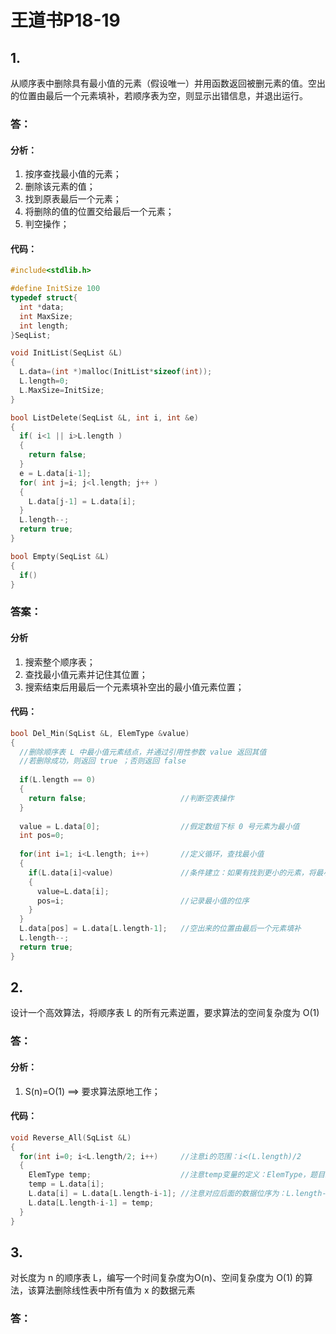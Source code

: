 # 王道书P18-19
## 1. 
从顺序表中删除具有最小值的元素（假设唯一）并用函数返回被删元素的值。空出的位置由最后一个元素填补，若顺序表为空，则显示出错信息，并退出运行。

### 答：
#### 分析：
1. 按序查找最小值的元素；
2. 删除该元素的值；
3. 找到原表最后一个元素；
4. 将删除的值的位置交给最后一个元素；
5. 判空操作；
#### 代码：
```C
#include<stdlib.h>

#define InitSize 100
typedef struct{
  int *data;
  int MaxSize;
  int length;
}SeqList;

void InitList(SeqList &L)
{
  L.data=(int *)malloc(InitList*sizeof(int));
  L.length=0;
  L.MaxSize=InitSize;
}

bool ListDelete(SeqList &L, int i, int &e)
{
  if( i<1 || i>L.length )
  {
    return false;
  }
  e = L.data[i-1];
  for( int j=i; j<l.length; j++ )
  {
    L.data[j-1] = L.data[i];
  }
  L.length--;
  return true;
}

bool Empty(SeqList &L)
{
  if()
}
```
### 答案：
#### 分析
1. 搜索整个顺序表；
2. 查找最小值元素并记住其位置；
3. 搜索结束后用最后一个元素填补空出的最小值元素位置；
#### 代码：

```C
bool Del_Min(SqList &L, ElemType &value)
{
  //删除顺序表 L 中最小值元素结点，并通过引用性参数 value 返回其值
  //若删除成功，则返回 true ；否则返回 false
  
  if(L.length == 0)
  {
    return false;                     //判断空表操作
  }
  
  value = L.data[0];                  //假定数组下标 0 号元素为最小值
  int pos=0;                      
  
  for(int i=1; i<L.length; i++)       //定义循环，查找最小值
  {
    if(L.data[i]<value)               //条件建立：如果有找到更小的元素，将最小值赋值给 value
    {
      value=L.data[i];
      pos=i;                          //记录最小值的位序
    }
  }
  L.data[pos] = L.data[L.length-1];   //空出来的位置由最后一个元素填补
  L.length--;
  return true;
}
```

## 2. 
设计一个高效算法，将顺序表 L 的所有元素逆置，要求算法的空间复杂度为 O(1)

### 答：
#### 分析：
1. S(n)=O(1)  ==> 要求算法原地工作；

#### 代码：

```C
void Reverse_All(SqList &L)
{
  for(int i=0; i<L.length/2; i++)     //注意i的范围：i<(L.length)/2
  {
    ElemType temp;                    //注意temp变量的定义：ElemType，题目未说明数据类型，不能擅自定义类型
    temp = L.data[i];
    L.data[i] = L.data[L.length-i-1]; //注意对应后面的数据位序为：L.length-i-1
    L.data[L.length-i-1] = temp;
  }
}
```

## 3. 
对长度为 n 的顺序表 L，编写一个时间复杂度为O(n)、空间复杂度为 O(1) 的算法，该算法删除线性表中所有值为 x 的数据元素

### 答：
